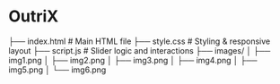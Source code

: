 # OutriX
├── index.html        # Main HTML file
├── style.css         # Styling & responsive layout
├── script.js         # Slider logic and interactions
├── images/
│   ├── img1.png
│   ├── img2.png
│   ├── img3.png
│   ├── img4.png
│   ├── img5.png
│   └── img6.png
